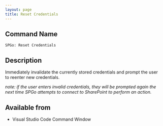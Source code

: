 ```yaml
---
layout: page
title: Reset Credentials
---
```


## Command Name
`SPGo: Reset Credentials`

## Description
Immediately invalidate the currently stored credentials and prompt the user to reenter new credentials.

_note: if the user enters invalid credentials, they will be prompted again the next time SPGo attempts to connect to SharePoint to perform an action._

## Available from
* Visual Studio Code Command Window